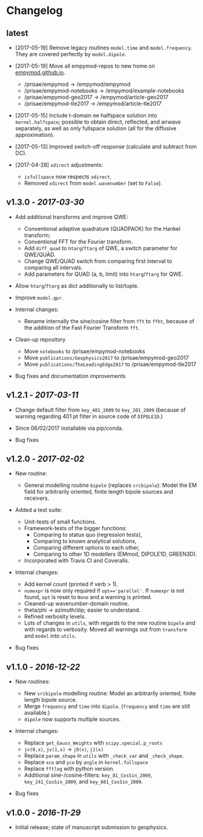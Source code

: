# Changelog


## latest

* [2017-05-19] Remove legacy routines `model.time` and `model.frequency`.
  They are covered perfectly by `model.dipole`.

* [2017-05-19] Move all empymod-repos to new home on
  [empymod.github.io](https://empymod.github.io).
    - /prisae/empymod -> /empymod/empymod
    - /prisae/empymod-notebooks -> /empymod/example-notebooks
    - /prisae/empymod-geo2017 -> /empymod/article-geo2017
    - /prisae/empymod-tle2017 -> /empymod/article-tle2017

* [2017-05-15] Include t-domain ee halfspace solution into `kernel.halfspace`;
  possible to obtain direct, reflected, and airwave separately, as well as only
  fullspace solution (all for the diffusive approximation).

* [2017-05-13] Improved switch-off response (calculate and subtract from DC).

* [2017-04-28] `xdirect` adjustments:
    - `isfullspace` now respects `xdirect`.
    - Removed `xdirect` from `model.wavenumber` (set to `False`).

## v1.3.0 - *2017-03-30*

* Add additional transforms and improve QWE:
    - Conventional adaptive quadrature (QUADPACK) for the Hankel transform;
    - Conventional FFT for the Fourier transform.
    - Add `diff_quad` to `htarg`/`ftarg` of QWE, a switch parameter for
      QWE/QUAD.
    - Change QWE/QUAD switch from comparing first interval to comparing all
      intervals.
    - Add parameters for QUAD (a, b, limit) into `htarg`/`ftarg` for QWE.

* Allow `htarg`/`ftarg` as dict additionally to list/tuple.

* Improve `model.gpr`.

* Internal changes:
    - Rename internally the sine/cosine filter from `fft` to `ffht`, because of
      the addition of the Fast Fourier Transform `fft`.

* Clean-up repository
    - Move `notebooks` to /prisae/empymod-notebooks
    - Move `publications/Geophysics2017` to /prisae/empymod-geo2017
    - Move `publications/TheLeadingEdge2017` to /prisae/empymod-tle2017

* Bug fixes and documentation improvements

## v1.2.1 - *2017-03-11*

* Change default filter from `key_401_2009` to `key_201_2009` (because of
  warning regarding 401 pt filter in source code of `DIPOLE1D`.)

* Since 06/02/2017 installable via pip/conda.

* Bug fixes

## v1.2.0 - *2017-02-02*

* New routine:
    - General modelling routine `bipole` (replaces `srcbipole`): Model the
      EM field for arbitrarily oriented, finite length bipole sources and
      receivers.

* Added a test suite:
    - Unit-tests of small functions.
    - Framework-tests of the bigger functions:
        - Comparing to status quo (regression tests),
        - Comparing to known analytical solutions,
        - Comparing different options to each other,
        - Comparing to other 1D modellers (EMmod, DIPOLE1D, GREEN3D).
    - Incorporated with Travis CI and Coveralls.

* Internal changes:
    - Add kernel count (printed if verb > 1).
    - `numexpr` is now only required if `opt=='parallel'`. If `numexpr` is not
      found, `opt` is reset to `None` and a warning is printed.
    - Cleaned-up wavenumber-domain routine.
    - theta/phi -> azimuth/dip; easier to understand.
    - Refined verbosity levels.
    - Lots of changes in `utils`, with regards to the new routine `bipole` and
      with regards to verbosity. Moved all warnings out from `transform` and
      `model` into `utils`.

* Bug fixes

## v1.1.0 - *2016-12-22*

* New routines:
    * New `srcbipole` modelling routine: Model an arbitrarily oriented, finite
      length bipole source.
    * Merge `frequency` and `time` into `dipole`. (`frequency` and `time` are
      still available.)
    * `dipole` now supports multiple sources.

* Internal changes:
    * Replace `get_Gauss_Weights` with `scipy.special.p_roots`
    * `jv(0,x)`, `jv(1,x)` -> `j0(x)`, `j1(x)`
    * Replace `param_shape` in `utils` with `_check_var` and `_check_shape`.
    * Replace `xco` and `yco` by `angle` in `kernel.fullspace`
    * Replace `fftlog` with python version.
    * Additional sine-/cosine-filters: `key_81_CosSin_2009`,
      `key_241_CosSin_2009`, and `key_601_CosSin_2009`.

* Bug fixes

## v1.0.0 - *2016-11-29*

* Initial release; state of manuscript submission to geophysics.
